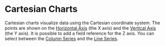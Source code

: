 # Cartesian Charts

Cartesian charts visualize data using the Cartesian coordinate system. The points are shown on the [Horizontal Axis](/t/Horizontal-Axis) (the X axis) and the [Vertical Axis](/t/Vertical-Axis) (the Y axis). It is possible to add a field reference for the Z axis. You can select between the [Column Series](/t/Column-Series) and the [Line Series](/t/Line-Series).

